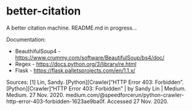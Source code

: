 # better-citation
A better citation machine.
README.md in progress...

Documentation:
* BeauthifulSoup4 - https://www.crummy.com/software/BeautifulSoup/bs4/doc/
* Regex - https://docs.python.org/3/library/re.html
* Flask - https://flask.palletsprojects.com/en/1.1.x/

Sources:
[1] Lin, Sandy. [Python][Crawler]“HTTP Error 403: Forbidden”. [Python][Crawler]“HTTP Error 403: Forbidden” | by Sandy Lin | Medium. Medium. 27 Nov. 2020. medium.com/@speedforcerun/python-crawler-http-error-403-forbidden-1623ae9ba0f. Accessed 27 Nov. 2020.
